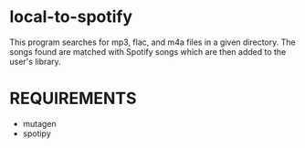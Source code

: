 # local-to-spotify

This program searches for mp3, flac, and m4a files in a given directory. The songs found are matched with Spotify songs which are then added to the user's library.

REQUIREMENTS
============

- mutagen
- spotipy
